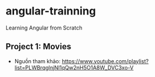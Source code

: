 # angular-trainning
Learning Angular from Scratch

## Project 1: Movies
- Nguồn tham khảo: https://www.youtube.com/playlist?list=PLWBrqglnjNl1qQw2nH5O1A8W_DVC3xo-V